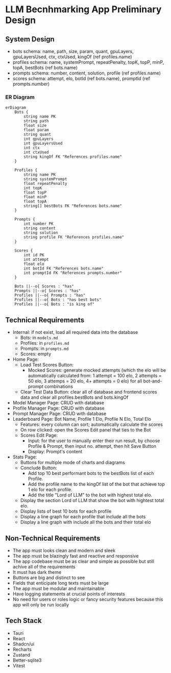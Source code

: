 # LLM Becnhmarking App Preliminary Design

## System Design

- bots schema: name, path, size, param, quant, gpuLayers, gpuLayersUsed, ctx, ctxUsed, kingOf (ref profiles.name)
- profiles schema: name, systemPrompt, repeatPenalty, topK, topP, minP, topA, bestBots (ref bots.name)
- prompts schema: number, content, solution, profile (ref profiles.name)
- scores schema: attempt, elo, botId (ref bots.name), promptId (ref prompts.number)

### ER Diagram

```mermaid
erDiagram
    Bots {
        string name PK
        string path
        float size
        float param
        string quant
        int gpuLayers
        int gpuLayersUsed
        int ctx
        int ctxUsed
        string kingOf FK "References profiles.name"
    }

    Profiles {
        string name PK
        string systemPrompt
        float repeatPenalty
        int topK
        float topP
        float minP
        float topA
        string[] bestBots FK "References bots.name"
    }

    Prompts {
        int number PK
        string content
        string solution
        string profile FK "References profiles.name"
    }

    Scores {
        int id PK
        int attempt
        float elo
        int botId FK "References bots.name"
        int promptId FK "References prompts.number"
    }

    Bots ||--o{ Scores : "has"
    Prompts ||--o{ Scores : "has"
    Profiles ||--o{ Prompts : "has"
    Profiles ||--o{ Bots : "has best bots"
    Profiles ||--o{ Bots : "is king of"
```

## Technical Requirements

- Internal: if not exist, load all required data into the database
  - Bots: in `models.md`
  - Profiles: in `profiles.md`
  - Prompts: in `prompts.md`
  - Scores: empty
- Home Page:
  - Load Test Scores Button:
    - Mocked Scores: generate mocked attempts (which the elo will be automatically calculated from: 1 attempt = 100 elo, 2 attempts = 50 elo, 3 attemps = 20 elo, 4+ attempts = 0 elo) for all bot-and-prompt combinations
  - Clear Test Data Button: clear all of database and frontend scores data and clear all profiles.bestBots and bots.kingOf
- Model Manager Page: CRUD with database
- Profile Manager Page: CRUD with database
- Prompt Manager Page: CRUD with database
- Leaderboard Page: Bot Name, Profile 1 Elo, Profile N Elo, Total Elo
  - Features: every column can sort; automatically calculate the scores
  - On row clicked: open the Scores Edit panel that ties to the Bot
  - Scores Edit Page:
    - Input: for the user to manually enter their run result, by choose Profile & Prompt, then input no. attempt, then hit Save Button
    - Display: Prompt's content
- Stats Page:
  - Buttons for multiple mode of charts and diagrams
  - Conclude Button:
    - Add top 10 best performant bots to the bestBots list of each Profile.
    - Add the profile name to the kingOf list of the bot that achieve top 1 elo for each profile.
    - Add the title "Lord of LLM" to the bot with highest total elo.
  - Display the section Lord of LLM that show the bot with hightest total elo.
  - Display lists of best 10 bots for each profile
  - Display a line graph for each profile that include all the bots
  - Display a line graph with include all the bots and their total elo

## Non-Technical Requirements

- The app must looks clean and modern and sleek
- The app must be blazingly fast and reactive and responsive
- The app codebase must be as clear and simple as possible but still achive all of the requirements
- It must has dark theme
- Buttons are big and distinct to see
- Fields that enticipate long texts must be large
- The app must be modular and maintainable
- Have logging statements at crucial points of interests
- No need for users or roles logic or fancy security features because this app will only be run locally

## Tech Stack

- Tauri
- React
- Shadcn/ui
- Recharts
- Zustand
- Better-sqlite3
- Vitest
